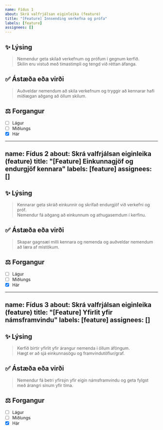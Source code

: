 ```yaml
---
name: Fídus 1
about: Skrá valfrjálsan eiginleika (feature)
title: "[Feature] Innsending verkefna og prófa"
labels: [feature]
assignees: []
---
```


## ✨ Lýsing
> Nemendur geta skilað verkefnum og prófum í gegnum kerfið.  
> Skilin eru vistuð með tímastimpli og tengd við réttan áfanga.

## ✅ Ástæða eða virði
> Auðveldar nemendum að skila verkefnum og tryggir að kennarar hafi miðlægan aðgang að öllum skilum.

## ⚖️ Forgangur
- [ ] Lágur
- [ ] Miðlungs
- [x] Hár

---
name: Fídus 2
about: Skrá valfrjálsan eiginleika (feature)
title: "[Feature] Einkunnagjöf og endurgjöf kennara"
labels: [feature]
assignees: []
---

## ✨ Lýsing
> Kennarar geta skráð einkunnir og skrifað endurgjöf við verkefni og próf.  
> Nemendur fá aðgang að einkunnum og athugasemdum í kerfinu.

## ✅ Ástæða eða virði
> Skapar gagnsæi milli kennara og nemenda og auðveldar nemendum að læra af mistökum.

## ⚖️ Forgangur
- [ ] Lágur
- [ ] Miðlungs
- [x] Hár

---
name: Fídus 3
about: Skrá valfrjálsan eiginleika (feature)
title: "[Feature] Yfirlit yfir námsframvindu"
labels: [feature]
assignees: []
---

## ✨ Lýsing
> Kerfið birtir yfirlit yfir árangur nemenda í öllum áföngum.  
> Hægt er að sjá einkunnasögu og framvindutöflur/graf.

## ✅ Ástæða eða virði
> Nemendur fá betri yfirsýn yfir eigin námsframvindu og geta fylgst með árangri sínum yfir tíma.

## ⚖️ Forgangur
- [ ] Lágur
- [ ] Miðlungs
- [x] Hár

